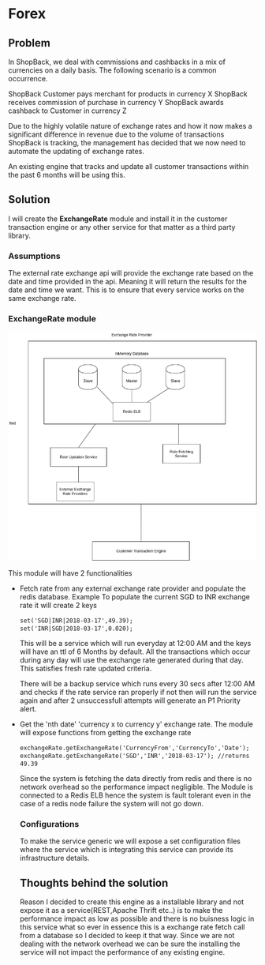# Forex

## Problem
In ShopBack, we deal with commissions and cashbacks in a mix of currencies on a daily basis. The following scenario is a common occurrence.

ShopBack Customer pays merchant for products in currency X
ShopBack receives commission of purchase in currency Y
ShopBack awards cashback to Customer in currency Z

Due to the highly volatile nature of exchange rates and how it now makes a significant difference in revenue due to the volume of transactions ShopBack is tracking, the management has decided that we now need to automate the updating of exchange rates.

An existing engine that tracks and update all customer transactions within the past 6 months will be using this.


## Solution

I will create the **ExchangeRate** module and install it in the customer transaction engine or any other service for that matter as a third party library.

### Assumptions 
The external rate exchange api will provide the exchange rate based on the date and time provided in the api. Meaning it will return the results for the date and time we want. This is to ensure that every service works on the same exchange rate. 


### ExchangeRate module
![Diagram](https://github.com/frozenblood07/sb/blob/master/forex/forex_solution_dia.png)




This module will have 2 functionalities 
- Fetch rate from any external exchange rate provider and populate the redis database. 
  Example To populate the current SGD to INR exchange rate it will create 2 keys
  ```
  set('SGD|INR|2018-03-17',49.39);
  set('INR|SGD|2018-03-17',0.020);
  
  ```
  This will be a service which will run everyday at 12:00 AM and the keys will have an ttl of 6 Months by default. All the     transactions which occur during any day will use the exchange rate generated during that day. This satisfies fresh rate       updated criteria.
  
  There will be a backup service which runs every 30 secs after 12:00 AM and checks if the rate service ran properly if not     then will run the service again and after 2 unsuccessfull attempts will generate an P1 Priority alert.
  
  
 - Get the 'nth date' 'currency x to currency y' exchange rate. The module will expose functions from getting the exchange      rate
   ```
   exchangeRate.getExchangeRate('CurrencyFrom','CurrencyTo','Date');
   exchangeRate.getExchangeRate('SGD','INR','2018-03-17'); //returns 49.39
   ```
   Since the system is fetching the data directly from redis and there is no network overhead so the performance impact          negligible.
   The Module is connected to a Redis ELB hence the system is fault tolerant even in the case of a redis node failure the        system will not go down.
   
   ### Configurations
   To make the service generic we will expose a set configuration files where the service which is integrating this service      can provide its infrastructure details. 
   
   ## Thoughts behind the solution
   Reason I decided to create this engine as a installable library and not expose it as a service(REST,Apache Thrift etc..)      is to make the performance impact as low as possible and there is no buisness logic in this service what so ever in          essence this is a exchange rate fetch call from a database so I decided to keep it that way. Since we are not dealing with    the network overhead we can be sure the installing the service will not impact the performance of any existing engine.
   

